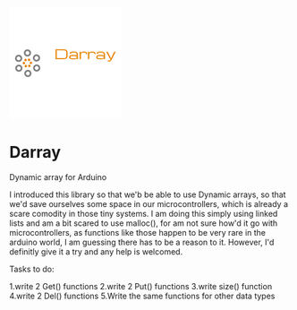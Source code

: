 
 ![LOGO](https://github.com/SadafShafi/Darray/blob/master/Darray_logo.png)


# Darray
Dynamic array for Arduino

I introduced this library so that we'b be able to use Dynamic arrays, so that we'd save ourselves some space in our microcontrollers, which is already a scare comodity in those tiny systems.
I am doing this simply using linked lists and am a bit scared to use malloc(), for am not sure how'd it go with microcontrollers, as functions like those happen to be very rare in the arduino world, I am guessing there has to be a reason to it.
However, I'd definitly give it a try and any help is welcomed.

Tasks to do:

  1.write 2 Get() functions
  2.write 2 Put() functions
  3.write size() function
  4.write 2 Del() functions
  5.Write the same functions for other data types
